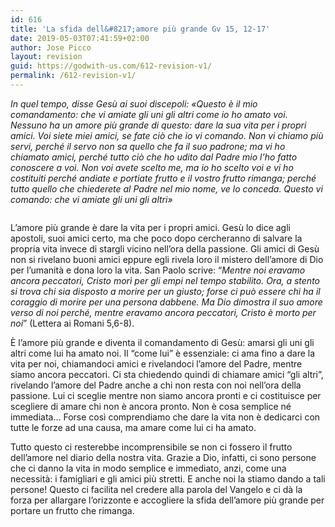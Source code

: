```yaml
---
id: 616
title: 'La sfida dell&#8217;amore più grande Gv 15, 12-17'
date: 2019-05-03T07:41:59+02:00
author: Jose Picco
layout: revision
guid: https://godwith-us.com/612-revision-v1/
permalink: /612-revision-v1/
---
```

_In quel tempo, disse Gesù ai suoi discepoli: «Questo è il mio comandamento: che vi amiate gli uni gli altri come io ho amato voi. Nessuno ha un amore più grande di questo: dare la sua vita per i propri amici. Voi siete miei amici, se fate ciò che io vi comando. Non vi chiamo più servi, perché il servo non sa quello che fa il suo padrone; ma vi ho chiamato amici, perché tutto ciò che ho udito dal Padre mio l&#8217;ho fatto conoscere a voi. Non voi avete scelto me, ma io ho scelto voi e vi ho costituiti perché andiate e portiate frutto e il vostro frutto rimanga; perché tutto quello che chiederete al Padre nel mio nome, ve lo conceda. Questo vi comando: che vi amiate gli uni gli altri»_<figure class="wp-block-image">

<img src="https://godwith-us.com/wp-content/uploads/2019/05/amici-Gesù-.jpg" alt="" class="wp-image-615" srcset="https://incercadidio.com/wp-content/uploads/2019/05/amici-Gesù-.jpg 928w, https://incercadidio.com/wp-content/uploads/2019/05/amici-Gesù--300x177.jpg 300w, https://incercadidio.com/wp-content/uploads/2019/05/amici-Gesù--768x452.jpg 768w" sizes="(max-width: 928px) 100vw, 928px" /> </figure> 

L’amore più grande è dare la vita per i propri amici. Gesù lo dice agli apostoli, suoi amici certo, ma che poco dopo cercheranno di salvare la propria vita invece di stargli vicino nell’ora della passione. Gli amici di Gesù non si rivelano buoni amici eppure egli rivela loro il mistero dell’amore di Dio per l’umanità e dona loro la vita. San Paolo scrive: “_Mentre noi eravamo ancora peccatori, Cristo morì per gli empi nel tempo stabilito. Ora, a stento si trova chi sia disposto a morire per un giusto; forse ci può essere chi ha il coraggio di morire per una persona dabbene. Ma Dio dimostra il suo amore verso di noi perché, mentre eravamo ancora peccatori, Cristo è morto per noi_” (Lettera ai Romani 5,6-8). 

È l’amore più grande e diventa il comandamento di Gesù: amarsi gli uni gli altri come lui ha amato noi. Il “come lui” è essenziale: ci ama fino a dare la vita per noi, chiamandoci amici e rivelandoci l’amore del Padre, mentre siamo ancora peccatori. Ci sta chiedendo quindi di chiamare amici “gli altri”, rivelando l’amore del Padre anche a chi non resta con noi nell’ora della passione. Lui ci sceglie mentre non siamo ancora pronti e ci costituisce per scegliere di amare chi non è ancora pronto. Non è cosa semplice né immediata… Forse così comprendiamo che dare la vita non è dedicarci con tutte le forze ad una causa, ma amare come lui ci ha amato. 

Tutto questo ci resterebbe incomprensibile se non ci fossero il frutto dell’amore nel diario della nostra vita. Grazie a Dio, infatti, ci sono persone che ci danno la vita in modo semplice e immediato, anzi, come una necessità: i famigliari e gli amici più stretti. E anche noi la stiamo dando a tali persone! Questo ci facilita nel credere alla parola del Vangelo e ci dà la forza per allargare l’orizzonte e accogliere la sfida dell’amore più grande per portare un frutto che rimanga.